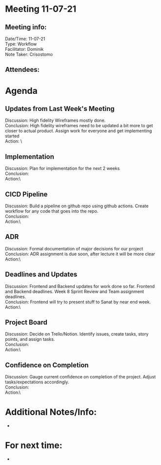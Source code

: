 # Meeting 11-07-21
## Meeting info:
Date/Time: 11-07-21\
Type: Workflow\
Facilitator: Dominik\
Note Taker: Crisostomo

Attendees:
-

# Agenda
## Updates from Last Week's Meeting
Discussion: High fidelity Wireframes mostly done. \
Conclusion: High fidelity wireframes need to be updated a bit more to get closer to actual product. Assign work for everyone and get implementing started\
Action: \

## Implementation 
Discussion: Plan for implementation for the next 2 weeks\
Conclusion:\
Action:\

## CICD Pipeline
Discussion: Build a pipeline on github repo using github actions. Create workflow for any code that goes into the repo.\
Conclusion:\
Action:\

## ADR
Discussion: Formal documentation of major decisions for our project\
Conclusion: ADR assignment is due soon, after lecture it will be more clear\
Action:\

## Deadlines and Updates
Discussion: Frontend and Backend updates for work done so far. Frontend and Backend deadlines. Week 8 Sprint Review and Team assignment deadlines.\
Conclusion: Frontend will try to present stuff to Sanat by near end week.\
Action:\

## Project Board
Discussion: Decide on Trello/Notion. Identify issues, create tasks, story points, and assign tasks. \
Conclusion:\
Action:\

## Confidence on Completion
Discussion: Gauge current confidence on completion of the project. Adjust tasks/expectations accordingly.\
Conclusion:\
Action:\


# Additional Notes/Info:
-

# For next time:
- 
